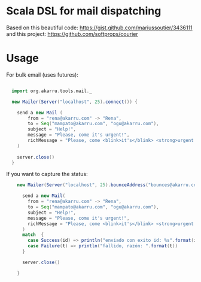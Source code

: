 # Scala DSL for mail dispatching

Based on this beautiful code: https://gist.github.com/mariussoutier/3436111  and this project: https://github.com/softprops/courier

# Usage

For bulk email (uses futures):

```scala

  import org.akarru.tools.mail._

  new Mailer(Server("localhost", 25).connect()) {

    send a new Mail (
        from = "rena@akarru.com" -> "Rena",
        to = Seq("mampato@akarru.com", "ogu@akarru.com"),
        subject = "Help!",
        message = "Please, come it's urgent!",
        richMessage = "Please, come <blink>it's</blink> <strong>urgent!</strong>..."
    ) 
    
    server.close()
  }


```

If you want to capture the status:

```scala
    new Mailer(Server("localhost", 25).bounceAddress("bounces@akarru.com").connect()) {

      send a new Mail(
        from = "rena@akarru.com" -> "Rena",
        to = Seq("mampato@akarru.com", "ogu@akarru.com"),
        subject = "Help!",
        message = "Please, come it's urgent!",
        richMessage = "Please, come <blink>it's</blink> <strong>urgent!</strong>..."
      )
      match  {
        case Success(id) => println("enviado con exito id: %s".format(id))
        case Failure(t) => println("fallido, razón: ".format(t))
      }

      server.close()

    }
 ```
